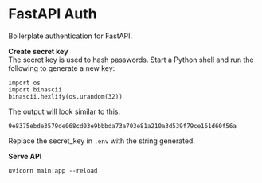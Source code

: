 # FastAPI Auth

Boilerplate authentication for FastAPI.

**Create secret key**  
The secret key is used to hash passwords. Start a Python shell and run the following to generate a new key:

```
import os
import binascii
binascii.hexlify(os.urandom(32))
```

The output will look similar to this:

```
9e8375ebde3579de068cd03e9bbbda73a703e81a210a3d539f79ce161d60f56a
```

Replace the secret_key in `.env` with the string generated.

**Serve API**

```
uvicorn main:app --reload
```
